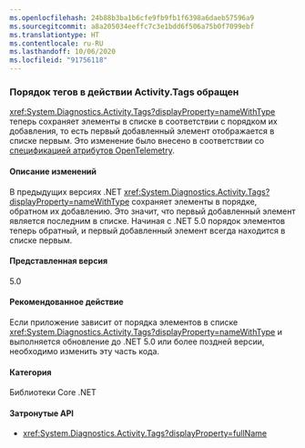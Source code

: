 ```yaml
---
ms.openlocfilehash: 24b88b3ba1b6cfe9fb9fb1f6398a6daeb57596a9
ms.sourcegitcommit: a8a205034eeffc7c3e1bdd6f506a75b0f7099ebf
ms.translationtype: HT
ms.contentlocale: ru-RU
ms.lasthandoff: 10/06/2020
ms.locfileid: "91756118"
---
```

### <a name="order-of-tags-in-activitytags-is-reversed"></a>Порядок тегов в действии Activity.Tags обращен

<xref:System.Diagnostics.Activity.Tags?displayProperty=nameWithType> теперь сохраняет элементы в списке в соответствии с порядком их добавления, то есть первый добавленный элемент отображается в списке первым. Это изменение было внесено в соответствии со [спецификацией атрибутов OpenTelemetry](https://github.com/open-telemetry/opentelemetry-specification/blob/master/specification/common/common.md#attributes).

#### <a name="change-description"></a>Описание изменений

В предыдущих версиях .NET <xref:System.Diagnostics.Activity.Tags?displayProperty=nameWithType> сохраняет элементы в порядке, обратном их добавлению. Это значит, что первый добавленный элемент является последним в списке. Начиная с .NET 5.0 порядок элементов теперь обратный, и первый добавленный элемент всегда находится в списке первым.

#### <a name="version-introduced"></a>Представленная версия

5.0

#### <a name="recommended-action"></a>Рекомендованное действие

Если приложение зависит от порядка элементов в списке <xref:System.Diagnostics.Activity.Tags?displayProperty=nameWithType> и выполняется обновление до .NET 5.0 или более поздней версии, необходимо изменить эту часть кода.

#### <a name="category"></a>Категория

Библиотеки Core .NET

#### <a name="affected-apis"></a>Затронутые API

- <xref:System.Diagnostics.Activity.Tags?displayProperty=fullName>

<!--

#### Affected APIs

- `P:System.Diagnostics.Activity.Tags`

-->
